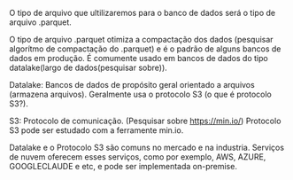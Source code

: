 O tipo de arquivo que ultilizaremos para o banco de dados será o tipo de arquivo .parquet.

O tipo de arquivo .parquet otimiza a compactação dos dados (pesquisar algorítmo de compactação do .parquet) e é o padrão de alguns bancos de dados em produção. É comumente usado em bancos de dados do tipo datalake(largo de dados(pesquisar sobre)). 

Datalake:
Bancos de dados de propósito geral orientado a arquivos (armazena arquivos). Geralmente usa o protocolo S3 (o que é protocolo S3?).

S3: Protocolo de comunicação. (Pesquisar sobre https://min.io/)
Protocolo S3 pode ser estudado com a ferramente min.io.

Datalake e o Protocolo S3 são comuns no mercado e na industria. Serviços de nuvem oferecem esses serviços, como por exemplo, AWS, AZURE, GOOGLECLAUDE e etc, e pode ser implementada on-premise. 
